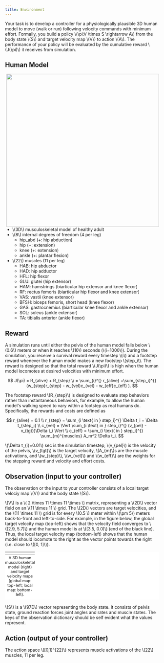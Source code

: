 ```yaml
---
title: Environment
---
```


<script type="text/javascript"
    src="http://cdn.mathjax.org/mathjax/latest/MathJax.js?config=TeX-AMS-MML_HTMLorMML">
</script>

Your task is to develop a controller for a physiologically plausible 3D human model to move (walk or run) following velocity commands with minimum effort.
Formally, you build a policy \\(\pi:V \times S \rightarrow A\\) from the body state \\(S\\) and target velocity map \\(V\\) to action \\(A\\). The performance of your policy will be evaluated by the cumulative reward \\(J(\pi)\\) it receives from simulation.

## Human Model
<img align="right" src="http://osim-rl.stanford.edu/docs/nips2019/fig/human_model.png" style="height:500px">

* \\(3D\\) musculoskeletal model of healthy adult
* \\(8\\) internal degrees of freedom (4 per leg)
  * hip_abd (+: hip abduction)
  * hip (+: extension)
  * knee (+: extension)
  * ankle (+: plantar flexion)
* \\(22\\) muscles (11 per leg)
  * HAB: hip abductor
  * HAD: hip adductor
  * HFL: hip flexor
  * GLU: glutei (hip extensor)
  * HAM: hamstrings (biarticular hip extensor and knee flexor)
  * RF: rectus femoris (biarticular hip flexor and knee extensor)
  * VAS: vastii (knee extensor)
  * BFSH: biceps femoris, short head (knee flexor)
  * GAS: gastrocnemius (biarticular knee flexor and ankle extensor)
  * SOL: soleus (ankle extensor)
  * TA: tibialis anterior (ankle flexor)

## Reward

A simulation runs until either the pelvis of the human model falls below \\(0.6\\) meters or when it reaches \\(10\\) seconds (\\(i=1000\\)).
During the simulation, you receive a survival reward every timestep \\(i\\) and a footstep reward whenever the human model makes a new footstep \\(step_i\\).
The reward is designed so that the total reward \\(J(\pi)\\) is high when the human model locomotes at desired velocities with minimum effort.

$$ J(\pi) = R_{alive} + R_{step} \\
= \sum_{i}^{} r_{alive} +\sum_{step_i}^{} (w_{step}r_{step} - w_{vel}c_{vel}  - w_{eff}c_{eff} ). $$

The footstep reward \\(R_{step}\\) is designed to evaluate step behaviors rather than instantaneous behaviors, for example, to allow the human model's walking speed to vary within a footstep as real humans do. Specifically, the rewards and costs are defined as

$$ r_{alive} = 0.1 \\
r_{step} = \sum_{i \text{ in } step_i}^{} \Delta t_i = \Delta t_{step_i} \\
c_{vel} = \Vert \sum_{i \text{ in } step_i}^{} (v_{pel} - v_{tgt})\Delta t_i \Vert \\
c_{eff} = \sum_{i \text{ in } step_i}^{} \sum_{m}^{muscles} A_m^2 \Delta t_i. $$

\\(\Delta t_{i}=0.01\\) sec is the simulation timestep, \\(v_{pel}\\) is the velocity of the pelvis, \\(v_{tgt}\\) is the target velocity, \\(A_{m}\\)s are the muscle activations, and \\(w_{step}\\), \\(w_{vel}\\) and \\(w_{eff}\\) are the weights for the stepping reward and velocity and effort costs.

## Observation (input to your controller)

The observation or the input to your controller consists of a local target velociy map \\(V\\) and the body state \\(S\\).

\\(V\\) is a \\( 2 \times 11 \times 11 \times \\) matrix, representing a \\(2D\\) vector field on an \\(11 \times 11 \\) grid. The \\(2D\\) vectors are target velocities, and the \\(11 \times 11 \\) grid is for every \\(0.5 \\) meter within \\(\pm 5\\) meters back-to-front and left-to-side. For example, in the figure below, the global target velocity map (top-left) shows that the velocity field converges to \\((2.9, 5.7)\\) and the human model is at \\((3.5, 0.0)\\) (end of the black line).
Thus, the local target velocity map (bottom-left) shows that the human model should locomote to the right as the vector points towards the right (i.e. close to \\([0, 1]\\)).

<table style="background-color: #ffffff">
<caption align="bottom" style="padding-top: 0.3em; font-size: 0.8em">A 3D human musculoskeletal model (right) and target velocity maps (global map: top-left; local map: bottom-left).</caption>
<tr><td><img src="http://osim-rl.stanford.edu/docs/nips2019/fig/L2M2019.png" alt=""/></td></tr>
</table>

\\(S\\) is a \\(97D\\) vector representing the body state.
It consists of pelvis state, ground reaction forces joint angles and rates and muscle states.
The keys of the observation dictionary should be self evident what the values represent.

## Action (output of your controller)

The action space \\([0,1]^{22}\\) represents muscle activations of the \\(22\\) muscles, 11 per leg.
